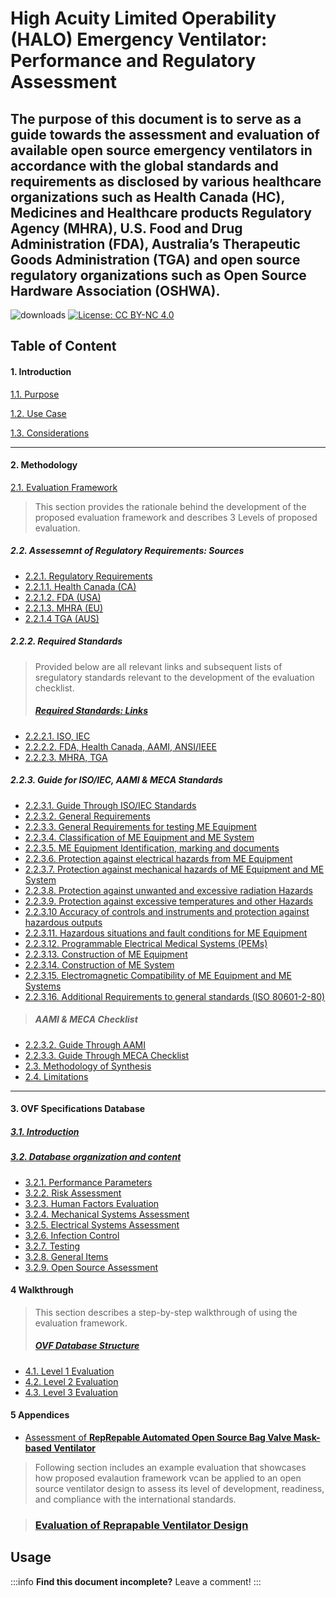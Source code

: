 
High Acuity Limited Operability (HALO) Emergency Ventilator: Performance and Regulatory Assessment 
===
## The purpose of this document is to serve as a guide towards the assessment and evaluation of available open source emergency ventilators in accordance with the global standards and requirements as disclosed by various healthcare organizations such as Health Canada (HC), Medicines and Healthcare products Regulatory Agency (MHRA), U.S. Food and Drug Administration (FDA), Australia’s Therapeutic Goods Administration (TGA) and open source regulatory organizations such as Open Source Hardware Association (OSHWA).


![downloads](https://img.shields.io/github/downloads/atom/atom/total.svg)
[![License: CC BY-NC 4.0](https://licensebuttons.net/l/by-nc/4.0/80x15.png)](https://creativecommons.org/licenses/by-nc/4.0/)


## Table of Content

#### 1. Introduction	
[1.1. Purpose](Introduction/Purpose.md)

[1.2. Use Case](Introduction/Use_Case.md)	

[1.3. Considerations](Introduction/Considerations.md)


---

#### 2. Methodology	
[2.1. Evaluation Framework ](Methodology/Evaluation_Framework.md)

>This section provides the rationale behind the development of the proposed evaluation framework and describes 3 Levels of proposed evaluation. 
  
##### 2.2. Assessemnt of Regulatory Requirements: Sources
- [2.2.1. Regulatory Requirements](Methodology/Regulatory_Requirements.md)
- [2.2.1.1. Health Canada (CA)](Methodology/Health_Canada.md)
- [2.2.1.2. FDA (USA)](Methodology/FDA.md)
- [2.2.1.3. MHRA (EU)](Methodology/MHRA.md)
- [2.2.1.4 TGA (AUS)](Methodology/TGA.md)

##### 2.2.2. Required Standards

> Provided below are all relevant links and subsequent lists of sregulatory standards relevant to the development of the evaluation checklist.
> ##### [Required Standards: Links](Methodology/Required_Standards_Links.md)
- [2.2.2.1. ISO, IEC](Methodology/ISO_IEC.md)
- [2.2.2.2. FDA, Health Canada, AAMI, ANSI/IEEE](Methodology/FDA_Health_Canada_AAMI_ANSI_IEEE.md)
- [2.2.2.3. MHRA, TGA](Methodology/MHRA_TGA.md)

##### 2.2.3. Guide for ISO/IEC, AAMI & MECA Standards
- [2.2.3.1. Guide Through ISO/IEC Standards](Methodology/Guide/Guide_Through_ISO_IEC_Standards.md)
- [2.2.3.2. General Requirements](Methodology/Guide/General_Requirements.md)
- [2.2.3.3. General Requirements for testing ME Equipment](Methodology/Guide/General_Requirements_for_testing_ME_Equipment.md)
- [2.2.3.4. Classification of ME Equipment and ME System](Methodology/Guide/Classification_of_ME_Equipment_and_ME_System.md)
- [2.2.3.5. ME Equipment Identification, marking and documents](Methodology/Guide/ME_Equipment_Indentification_marking_and_documents.md)
- [2.2.3.6. Protection against electrical hazards from ME Equipment](Methodology/Guide/Protection_against_electrical_hazards_from_ME_Equipment.md)
- [2.2.3.7. Protection against mechanical hazards of ME Equipment and ME System](Methodology/Guide/Protection_against_mechanical_hazards_of_ME_Equipment_and_ME_System.md)
- [2.2.3.8. Protection against unwanted and excessive radiation Hazards	](Methodology/Guide/Protection_against_unwanted_and_excessive_radiation_Hazards.md)
- [2.2.3.9. Protection against excessive temperatures and other Hazards	](Methodology/Guide/Protection_against_excessive_temperatures_and_other_Hazards.md)
- [2.2.3.10 Accuracy of controls and instruments and protection against hazardous outputs	](Methodology/Guide/Accuracy_of_controls_and_instruments_and_protection_against_hazardous_outputs.md)
- [2.2.3.11. Hazardous situations and fault conditions for ME Equipment](Methodology/Guide/Hazardous_situations_and_fault_conditions_for_ME_Equipment.md)	
- [2.2.3.12. Programmable Electrical Medical Systems (PEMs)](Methodology/Guide/Programmable_Electrical_Medical_Systems.md)	
- [2.2.3.13. Construction of ME Equipment	](Methodology/Guide/Construction_of_ME_Equipment.md)
- [2.2.3.14. Construction of ME System](Methodology/Guide/Construction_of_ME_Equipment.md)
- [2.2.3.15. Electromagnetic Compatibility of ME Equipment and ME Systems](Methodology/Guide/Electromagnetic_Compatibility_of_ME_Equipment_and_ME_Systems.md)	
- [2.2.3.16. Additional Requirements to general standards (ISO 80601-2-80)](Methodology/Guide/Additional_Requirements_to_General_Standards.md)

> ##### AAMI & MECA Checklist
- [2.2.3.2. Guide Through AAMI](Methodology/Checklists/Guide_Through_AAMI.md)
- [2.2.3.3. Guide Through MECA Checklist](Methodology/Checklists/Guide_Through_MECA_Checklist.md)
- [2.3. Methodology of Synthesis	](Methodology/Methodology_of_Synthesis.md)
- [2.4.  Limitations](Methodology/Limitations.md)	

---



#### 3.  OVF Specifications Database
##### [3.1.  Introduction ](OVF_Database/Limitations.md)		
##### [3.2. Database organization and content](OVF_Database/Database_organization_and_content.md)
- [3.2.1. Performance Parameters	](OVF_Database/Performance_Parameters.md)
- [3.2.2. Risk Assessment](OVF_Database/Risk_Assessment.md)	
- [3.2.3. Human Factors Evaluation](OVF_Database/Human_Factors_Evaluation.md)	
- [3.2.4. Mechanical Systems Assessment](OVF_Database/Mechanical_Systems_Assessment.md)
- [3.2.5. Electrical Systems Assessment](OVF_Database/Electrical_Systems_Assessment.md) 
- [3.2.6. Infection Control](OVF_Database/Infection_Control.md) 
- [3.2.7. Testing](OVF_Database/Testing.md) 
- [3.2.8. General Items](OVF_Database/General_Items.md) 
- [3.2.9. Open Source Assessment](OVF_Database/Open_Source_Assessment.md) 

#### 4 Walkthrough
> This section describes a step-by-step walkthrough of using the evaluation framework.
> ##### [OVF Database Structure](OVF_Walkthrough/Database_Structure.md)
- [4.1. Level 1 Evaluation](OVF_Walkthrough/Level_1.md)
- [4.2. Level 2 Evaluation](OVF_Walkthrough/Level_2.md)
- [4.3. Level 3 Evaluation](OVF_Walkthrough/Level_3.md)

#### 5 Appendices 

- [Assessment of **RepRepable Automated Open Source Bag Valve Mask-based Ventilator**](Sample_Evaluation/RepRepable.md)
> Following section includes an example evaluation that showcases how proposed evalaution framework vcan be applied to an open source ventilator design to assess its level of development, readiness, and compliance with the international standards.

> ### [**Evaluation of Reprapable Ventilator Design**](https://docs.google.com/spreadsheets/d/1Sm4jFiruWwtPTFmreUmV_ouC7RH_kJslhLav-8cOgDM/edit?usp=drive_web&ouid=110063970478845364701)





Usage
---

:::info
**Find this document incomplete?** Leave a comment!
:::




